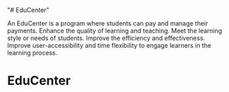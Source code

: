 "# EduCenter" 

An EduCenter is a program where students can pay and manage their payments. Enhance the quality of learning and teaching. Meet the learning style or needs of students. Improve the efficiency and effectiveness. Improve user-accessibility and time flexibility to engage learners in the learning process.
# EduCenter
